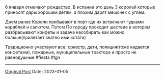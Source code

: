 6 января отмечают рождество. В испании это день 3 королей которые приносят дары хорошим детям, а плохим дарят мешочек с углем. 

Днем ранее Короли прибывают в порт где их встречают гудками кораблей и салютом. Потом По городу проходит шествие в котором разбрасывают конфеты и задача насобирать как можно больше(прилетает знатно ими кстати)

Традиционно участвуют все: оркестр, дети, полиция(тоже кидается конфетами), пожарные, муниципальные трактора и просто не равнодушные #fiesta #tgn

---
[Original Post](https://t.me/lev2tarragona/807)
Date: 2023-01-05
